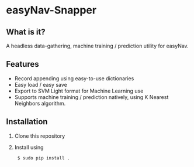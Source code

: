 # easyNav-Snapper 


## What is it?

A headless data-gathering, machine training / prediction utility for easyNav.


## Features

- Record appending using easy-to-use dictionaries
- Easy load / easy save 
- Export to SVM Light format for Machine Learning use 
- Supports machine training / prediction natively, using K Nearest Neighbors algorithm.


## Installation

1. Clone this repository 
2. Install using

		$ sudo pip install .